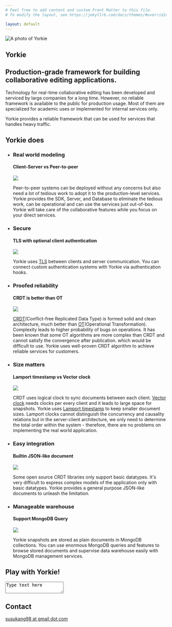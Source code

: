 ```yaml
---
# Feel free to add content and custom Front Matter to this file.
# To modify the layout, see https://jekyllrb.com/docs/themes/#overriding-theme-defaults

layout: default
---
```


<section class="heading">
  <div class="wrapper">
    <img class="logo" src="./images/yorkie-photo.png" alt="A photo of Yorkie" />
    <div class="title">
      <h1>Yorkie</h1>
      <h2>Production-grade framework for building collaborative editing applications.</h2>
    </div>
  </div>
  <div class="clear"></div>
</section>
<section class="description">
  <div class="wrapper">
    <p>
      Technology for real-time collaborative editing has been developed and serviced by large companies for a long time. However, no reliable framework is available to the public for production usage. Most of them are specialized for academic uses or implemented for internal services only.
    </p>
    <p>
      <span class="brand">Yorkie</span> provides a reliable framework that can be used for services that handles
heavy traffic.
    </p>
  </div>
</section>
<section class="content">
  <div class="wrapper">
    <h2>
    Yorkie does
    </h2>
    <ul>
      <li class="card">
        <div class="card-header">
          <div class="card-header-title">
            <h3>Real world modeling</h3>
            <h4>Client-Server vs Peer-to-peer</h4>
          </div>
          <div class="card-header-img">
            <img src="./images/network.svg" />
          </div>
        </div>
        <div class="card-body">
          <p>
            Peer-to-peer systems can be deployed without any concerns but also need a lot of tedious work to adopt it to the production-level services. <span class="brand">Yorkie</span> provides the SDK, Server, and Database to eliminate the tedious work, can be operational and can use the services just out-of-box. Yorkie will take care of the collaborative features while you focus on your direct services.
          </p>
        </div>
      </li>
      <li class="card">
        <div class="card-header">
          <div class="card-header-title">
            <h3>Secure</h3>
            <h4>TLS with optional client authentication</h4>
          </div>
          <div class="card-header-img">
            <img src="./images/secure.svg" />
          </div>
        </div>
        <div class="card-body">
          <p>
            <span class="brand">Yorkie</span> uses <a href="https://en.wikipedia.org/wiki/Transport_Layer_Security">TLS</a> between clients and server communication. You can connect custom authentication systems with <span class="brand">Yorkie</span> via authentication hooks.
          </p>
        </div>
      </li>
      <li class="card">
        <div class="card-header">
          <div class="card-header-title">
            <h3>Proofed reliability</h3>
            <h4>CRDT is better than OT</h4>
          </div>
          <div class="card-header-img">
            <img src="./images/reliability.svg" />
          </div>
        </div>
        <div class="card-body">
          <p>
            <a href="https://en.wikipedia.org/wiki/Conflict-free_replicated_data_type">CRDT</a>(Conflict-free Replicated Data Type) is formed solid and clean architecture, much better than <a href="https://en.wikipedia.org/wiki/Operational_transformation">OT</a>(Operational Transformation). Complexity leads to higher probability of bugs on operations. It has been known that some OT algorithms are more complex than CRDT and cannot satisfy the convergence after publication. which would be difficult to use. <span class="brand">Yorkie</span> uses well-proven CRDT algorithm to achieve reliable services for customers.
          </p>
        </div>
      </li>
      <li class="card">
        <div class="card-header">
          <div class="card-header-title">
            <h3>Size matters</h3>
            <h4>Lamport timestamp vs Vector clock</h4>
          </div>
          <div class="card-header-img">
            <img src="./images/size.svg" />
          </div>
        </div>
        <div class="card-body">
          <p>
            CRDT uses logical clock to sync documents between each client. <a href="https://en.wikipedia.org/wiki/Vector_clock">Vector clock</a> needs clocks per every client and it leads to large space for snapshots. <span class="brand">Yorkie</span> uses <a href="https://en.wikipedia.org/wiki/Lamport_timestamps">Lamport timestamp</a> to keep smaller document sizes. Lamport clocks cannot distinguish the concurrency and causality relations but in the server-client architecture, we only need to determine the total order within the system - therefore, there are no problems on implementing the real world application.
          </p>
        </div>
      </li>
      <li class="card">
        <div class="card-header">
          <div class="card-header-title">
            <h3>Easy integration</h3>
            <h4>Builtin JSON-like document</h4>
          </div>
          <div class="card-header-img">
            <img src="./images/easy.svg" />
          </div>
        </div>
        <div class="card-body">
          <p>
            Some open source CRDT libraries only support basic datatypes. It's very difficult to express complex models of the application only with basic datatypes. <span class="brand">Yorkie</span> provides a general purpose JSON-like documents to unleash the limitation.
          </p>
        </div>
      </li>
      <li class="card">
        <div class="card-header">
          <div class="card-header-title">
            <h3>Manageable warehouse</h3>
            <h4>Support MongoDB Query</h4>
          </div>
          <div class="card-header-img">
            <img src="./images/warehouse.svg" />
          </div>
        </div>
        <div class="card-body">
          <p>
            <span class="brand">Yorkie</span> snapshots are stored as plain documents in MongoDB collections. You can use enormous MongoDB queries and features to browse stored documents and supervise data warehouse easily with MongoDB management services.
          </p>
        </div>
      </li>
    </ul>
  </div>
</section>
<section class="example">
  <div class="wrapper">
    <h2>Play with Yorkie!</h2>
    <div class="playground">
      <textarea id="clientA">Type text here</textarea>
      <textarea id="clientB" style="display:none">And text goes on</textarea>
    </div>
  </div>
</section>
<section class="contact">
  <div class="wrapper">
    <h2>Contact</h2>
    <p>
      <a href="mailto:susukang98@gmail.com">
        susukang98 at gmail dot com
      </a>
    </p>
  </div>
</section>
<script>
  const colors = ['#FECEEA', '#FEF1D2', '#A9FDD8', '#D7F8FF', '#CEC5FA'];
  let nextColorIdx = 0;

  const placeholder = document.getElementById('clientA');
  const selectionMap = new Map();

  function getYYYYMMDD() {
    const now = new Date();
    return`${now.getUTCFullYear()}${('0' + (now.getUTCMonth() + 1)).slice(-2)}${('0' + now.getUTCDate()).slice(-2)}`;
  }

  // https://github.com/codemirror/CodeMirror/pull/5619
  function replaceRangeFix(cm, text, from, to, origin) {
    const adjust = cm.listSelections().findIndex(({anchor, head}) => {
      return CodeMirror.cmpPos(anchor, head) === 0 && CodeMirror.cmpPos(anchor, from) === 0;
    });
    cm.operation(() => {
      cm.replaceRange(text, from, to, origin);
      if (adjust > -1) {
        const range = cm.listSelections()[adjust];
        if (range && CodeMirror.cmpPos(range.head, CodeMirror.changeEnd({from, to, text})) === 0) {
          const ranges = cm.listSelections().slice();
          ranges[adjust] = {anchor: from, head: from};
          cm.setSelections(ranges);
        }
      }
    });
  }

  function displayRemoteSelection(cm, change) {
    let color;
    if (selectionMap.has(change.actor)) {
      const selection = selectionMap.get(change.actor);
      color = selection.color;
      selection.marker.clear();
    } else {
      color = colors[nextColorIdx];
      nextColorIdx = (nextColorIdx + 1) % colors.length;
    }

    if (change.from === change.to) {
      const pos = cm.posFromIndex(change.from);
      const cursorCoords = cm.cursorCoords(pos);
      const cursorElement = document.createElement('span');
      cursorElement.style.borderLeftWidth = '2px';
      cursorElement.style.borderLeftStyle = 'solid';
      cursorElement.style.borderLeftColor = color;
      cursorElement.style.marginLeft = cursorElement.style.marginRight = '-1px';
      cursorElement.style.height = (cursorCoords.bottom - cursorCoords.top) * 0.9 + 'px';
      cursorElement.setAttribute('data-actor-id', change.actor);
      cursorElement.style.zIndex = 0;

      selectionMap.set(change.actor, {
        color: color,
        marker: cm.setBookmark(pos, {
          widget: cursorElement,
          insertLeft: true
        })
      });
    } else {
      const fromPos = cm.posFromIndex(Math.min(change.from, change.to));
      const toPos = cm.posFromIndex(Math.max(change.from, change.to));

      selectionMap.set(change.actor, {
        color: color,
        marker: cm.markText(fromPos, toPos, {
          css: `background: ${color}`,
          insertLeft: true
        })
      });
    }
  }

  async function main() {
    try {
      // 01. create client with RPCAddr(envoy) then activate it.
      const client = yorkie.createClient('/api');
      await client.activate();

      // 02. create a document then attach it into the client.
      const doc = yorkie.createDocument('examples', `codemirror-${getYYYYMMDD()}`);
      await client.attach(doc);

      doc.update((root) => {
        root.getOrCreateText('content');
      }, 'create content');
      await client.sync();

      // 03. create an instance of codemirror.
      const codemirror = CodeMirror.fromTextArea(placeholder, {
        lineNumbers: true
      });

      // 04. bind the document with the codemirror.
      // 04-1. codemirror to document(local).
      codemirror.on('beforeChange', (cm, change) => {
        if (change.origin === 'yorkie' || change.origin === 'setValue') {
          return;
        }

        const from = cm.indexFromPos(change.from);
        const to = cm.indexFromPos(change.to);
        const content = change.text.join('\n');

        doc.update((root) => {
          const text = root.getOrCreateText('content');
          text.edit(from, to, content);
        }, `update content by ${client.getID()}`);

        console.log(`%c local: ${from}-${to}: ${content}`, 'color: green');
      });
      codemirror.on('beforeSelectionChange', (cm, change) => {
        // Fix concurrent issue.
        // CAUSION: The following conditional statement ignores cursor changes
        //          that occur while applying remote changes to CodeMirror
        //          and handles only movement by keyboard and mouse.
        if (!change.origin) {
          return;
        }

        const from = cm.indexFromPos(change.ranges[0].anchor);
        const to = cm.indexFromPos(change.ranges[0].head);

        doc.update((root) => {
          const text = root.getOrCreateText('content');
          text.updateSelection(from, to);
        }, `update selection by ${client.getID()}`);
      });

      // 04-2. document to codemirror(remote).
      const text = doc.getRootObject().get('content');
      text.onChanges((changes) => {
        for (const change of changes) {
          if (change.type === 'content') {
            const actor = change.actor;
            const from = change.from;
            const to = change.to;
            const content = change.content || '';

            if (actor !== client.getID()) {
              console.log(`%c remote: ${from}-${to}: ${content}`, 'color: skyblue');
              const fromIdx = codemirror.posFromIndex(from);
              const toIdx = codemirror.posFromIndex(to);
              replaceRangeFix(codemirror, content, fromIdx, toIdx, 'yorkie');
            }
          } else if (change.type === 'selection') {
            const actor = change.actor;
            if (actor !== client.getID()) {
              displayRemoteSelection(codemirror, change);
            }
          }
        }
      });

      // 05. set initial value.
      codemirror.setValue(text.getValue());
    } catch (e) {
      console.error(e);
    }
  }

  main();
</script>
